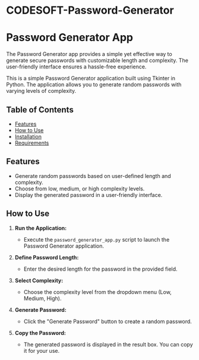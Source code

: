 # CODESOFT-Password-Generator
# Password Generator App

The Password Generator app provides a simple yet effective way to generate secure passwords with customizable length and complexity. The user-friendly interface ensures a hassle-free experience.

This is a simple Password Generator application built using Tkinter in Python. The application allows you to generate random passwords with varying levels of complexity.

## Table of Contents
- [Features](#features)
- [How to Use](#how-to-use)
- [Installation](#installation)
- [Requirements](#requirements)
  

## Features

- Generate random passwords based on user-defined length and complexity.
- Choose from low, medium, or high complexity levels.
- Display the generated password in a user-friendly interface.

## How to Use

1. **Run the Application:**
   - Execute the `password_generator_app.py` script to launch the Password Generator application.

2. **Define Password Length:**
   - Enter the desired length for the password in the provided field.

3. **Select Complexity:**
   - Choose the complexity level from the dropdown menu (Low, Medium, High).

4. **Generate Password:**
   - Click the "Generate Password" button to create a random password.

5. **Copy the Password:**
   - The generated password is displayed in the result box. You can copy it for your use.
